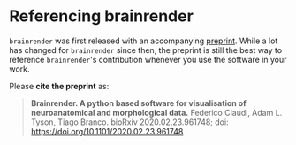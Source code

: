 # Referencing brainrender

`brainrender` was first released with an accompanying [preprint](https://www.biorxiv.org/content/10.1101/2020.02.23.961748v1). While a lot has changed for `brainrender` since then, the preprint is still the best way to reference `brainrender`'s contribution whenever you use the software in your work. 



Please **cite the preprint** as:

> **Brainrender. A python based software for visualisation of neuroanatomical and morphological data.** Federico Claudi, Adam L. Tyson, Tiago Branco. bioRxiv 2020.02.23.961748; doi: https://doi.org/10.1101/2020.02.23.961748



